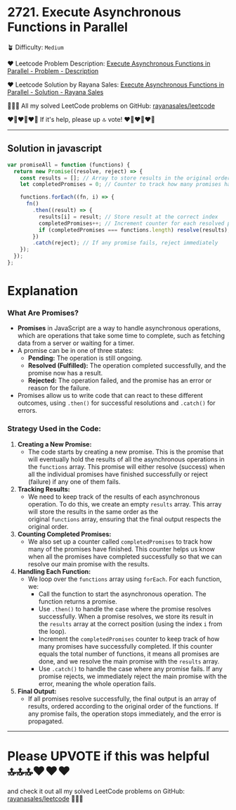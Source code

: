 # 2721. Execute Asynchronous Functions in Parallel

🪴 Difficulty: `Medium`

❤️ Leetcode Problem Description: [Execute Asynchronous Functions in Parallel - Problem - Description](https://leetcode.com/problems/execute-asynchronous-functions-in-parallel/description/)

❤️ Leetcode Solution by Rayana Sales: [Execute Asynchronous Functions in Parallel - Solution - Rayana Sales](https://leetcode.com/problems/execute-asynchronous-functions-in-parallel/solutions/5614491/simple-beginner-friendly-9-lines-solution-several-promises-in-parallel/)

💁🏻‍♀️ All my solved LeetCode problems on GitHub: [rayanasales/leetcode](https://github.com/rayanasales/leetcode)

❤️‍🔥❤️‍🔥❤️‍🔥 If it's help, please up 🔝 vote! ❤️‍🔥❤️‍🔥❤️‍🔥

---

## Solution in javascript

```js
var promiseAll = function (functions) {
  return new Promise((resolve, reject) => {
    const results = []; // Array to store results in the original order
    let completedPromises = 0; // Counter to track how many promises have been resolved

    functions.forEach((fn, i) => {
      fn()
        .then((result) => {
          results[i] = result; // Store result at the correct index
          completedPromises++; // Increment counter for each resolved promise
          if (completedPromises === functions.length) resolve(results); // If all promises are done, resolve with the results array
        })
        .catch(reject); // If any promise fails, reject immediately
    });
  });
};
```

# Explanation

### **What Are Promises?**

- **Promises** in JavaScript are a way to handle asynchronous operations, which are operations that take some time to complete, such as fetching data from a server or waiting for a timer.
- A promise can be in one of three states:
  - **Pending:** The operation is still ongoing.
  - **Resolved (Fulfilled):** The operation completed successfully, and the promise now has a result.
  - **Rejected:** The operation failed, and the promise has an error or reason for the failure.
- Promises allow us to write code that can react to these different outcomes, using `.then()` for successful resolutions and `.catch()` for errors.

### **Strategy Used in the Code:**

1. **Creating a New Promise:**
   - The code starts by creating a new promise. This is the promise that will eventually hold the results of all the asynchronous operations in the `functions` array. This promise will either resolve (success) when all the individual promises have finished successfully or reject (failure) if any one of them fails.
2. **Tracking Results:**
   - We need to keep track of the results of each asynchronous operation. To do this, we create an empty `results` array. This array will store the results in the same order as the original `functions` array, ensuring that the final output respects the original order.
3. **Counting Completed Promises:**
   - We also set up a counter called `completedPromises` to track how many of the promises have finished. This counter helps us know when all the promises have completed successfully so that we can resolve our main promise with the results.
4. **Handling Each Function:**
   - We loop over the `functions` array using `forEach`. For each function, we:
     - Call the function to start the asynchronous operation. The function returns a promise.
     - Use `.then()` to handle the case where the promise resolves successfully. When a promise resolves, we store its result in the `results` array at the correct position (using the index `i` from the loop).
     - Increment the `completedPromises` counter to keep track of how many promises have successfully completed. If this counter equals the total number of functions, it means all promises are done, and we resolve the main promise with the `results` array.
     - Use `.catch()` to handle the case where any promise fails. If any promise rejects, we immediately reject the main promise with the error, meaning the whole operation fails.
5. **Final Output:**
   - If all promises resolve successfully, the final output is an array of results, ordered according to the original order of the functions. If any promise fails, the operation stops immediately, and the error is propagated.

---

# Please UPVOTE if this was helpful 🔝🔝🔝❤️❤️❤️

and check it out all my solved LeetCode problems on GitHub: [rayanasales/leetcode](https://github.com/rayanasales/leetcode) 🤙😚🤘
